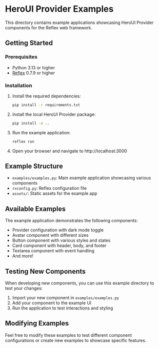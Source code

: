 # HeroUI Provider Examples

This directory contains example applications showcasing HeroUI Provider components for the Reflex web framework.

## Getting Started

### Prerequisites

- Python 3.13 or higher
- [Reflex](https://reflex.dev/) 0.7.9 or higher

### Installation

1. Install the required dependencies:
   ```bash
   pip install -r requirements.txt
   ```

2. Install the local HeroUI Provider package:
   ```bash
   pip install -e ..
   ```

3. Run the example application:
   ```bash
   reflex run
   ```

4. Open your browser and navigate to http://localhost:3000

## Example Structure

- `examples/examples.py`: Main example application showcasing various components
- `rxconfig.py`: Reflex configuration file
- `assets/`: Static assets for the example app

## Available Examples

The example application demonstrates the following components:

- Provider configuration with dark mode toggle
- Avatar component with different sizes
- Button component with various styles and states
- Card component with header, body, and footer
- Textarea component with event handling
- And more!

## Testing New Components

When developing new components, you can use this example directory to test your changes:

1. Import your new component in `examples/examples.py`
2. Add your component to the example UI
3. Run the application to test interactions and styling

## Modifying Examples

Feel free to modify these examples to test different component configurations or create new examples to showcase specific features.